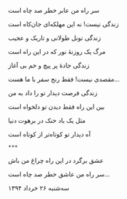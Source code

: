 <!-- 
.. title: تونل
.. slug: toonel
.. date: 2015-11-30 22:37:47 UTC
.. tags: غزل
.. category: 
.. link: 
.. description: 
.. type: text
-->

سر راه من عابر خطر صد چاه است

زندگی نیست! نه این مهلکه‌ای جان‌کاه است

زندگی تونل طولانی و تاریک و عجیب

مرگ یک روزنهٔ نور که در این راه است

زندگی جادهٔ پر پیچ و خم بی آغاز

مقصدی نیست! فقط رنج سفر با ما هست...

زندگی فرصت دیدار تو را داد به من

بین این راه فقط دیدن تو دلخواه است

مثل یک باد خنک در برهوت دنیا

آه دیدار تو کوتاه‌تر از کوتاه است

`***`

عشق برگرد در این راه چراغ من باش

سر راه من عاشق خطر صد چاه است...

سه‌شنبه ۲۶ خرداد ۱۳۹۴
